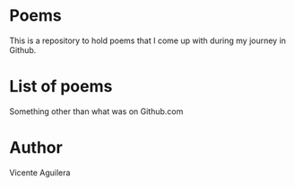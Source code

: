 
# Poems

This is a repository to hold poems that I come up with during my journey in Github.

# List of poems
Something other than what was on Github.com

# Author

Vicente Aguilera
